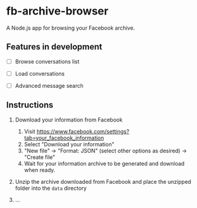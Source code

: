 # fb-archive-browser

A Node.js app for browsing your Facebook archive.


## Features in development

- [ ] Browse conversations list
- [ ] Load conversations
- [ ] Advanced message search


## Instructions

1.  Download your information from Facebook
    1.  Visit https://www.facebook.com/settings?tab=your_facebook_information
    2.  Select "Download your information"
    3.  "New file" -> "Format: JSON" (select other options as desired) -> "Create file"
    4.  Wait for your information archive to be generated and download when ready.

2.  Unzip the archive downloaded from Facebook and place the unzipped folder into the `data` directory

3. ...
